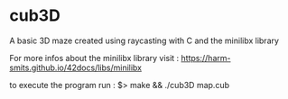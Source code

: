 # cub3D
A basic 3D maze created using raycasting with C and the minilibx library

For more infos about the minilibx library visit : https://harm-smits.github.io/42docs/libs/minilibx

to execute the program run : $> make && ./cub3D map.cub
